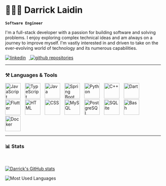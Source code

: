 <!--
**darricklaidin/darricklaidin** is a ✨ _special_ ✨ repository because its `README.md` (this file) appears on your GitHub profile.
-->

# 👨🏻‍💻 Darrick Laidin

**`Software Engineer`**

I'm a full-stack developer with a passion for building software and solving problems. I enjoy exploring complex technical ideas and am always on a journey to improve myself. I'm vastly interested in and driven to take on the ever-evolving world of technology and its numerous capabilities. 


<div align="left">
    <a href="https://linkedin.com/in/darricklaidin">
    <img alt="linkedin"
    style="padding-right:10px;" 
    title="Connect with me on LinkedIn" 
    src="https://custom-icon-badges.demolab.com/badge/LinkedIn-0077B5?style=for-the-badge&logo=linkedin&logoColor=white">
    </a>
    <a href="https://github.com/darricklaidin?tab=repositories">
    <img alt="github repositories" 
    style="padding-right:10px;" 
    title="Check out my GitHub repositories" 
    src="https://custom-icon-badges.demolab.com/badge/-My%20Repos-orange?style=for-the-badge&logoColor=white&logo=repo">
    </a>
</div>

---

### ⚒️ Languages & Tools

<div align="left">
    <img alt="JavaScript" width="50px" style="padding-right:10px;" src="https://cdn.jsdelivr.net/gh/devicons/devicon/icons/javascript/javascript-original.svg"/>
    <img alt="TypeScript" width="50px" style="padding-right:10px;" src="https://cdn.jsdelivr.net/gh/devicons/devicon/icons/typescript/typescript-original.svg"/>
    <img alt="Java" width="50px" style="padding-right:10px;" src="https://cdn.jsdelivr.net/gh/devicons/devicon/icons/java/java-original.svg"/>
    <img alt="Spring Boot" width="50px" style="padding-right:10px;" src="https://cdn.jsdelivr.net/gh/devicons/devicon/icons/spring/spring-original.svg"/>
    <img alt="Python" width="50px" style="padding-right:10px;" src="https://cdn.jsdelivr.net/gh/devicons/devicon/icons/python/python-original.svg"/>
    <img alt="C++" width="50px" style="padding-right:10px;" src="https://cdn.jsdelivr.net/gh/devicons/devicon/icons/cplusplus/cplusplus-original.svg"/>
    <img alt="Dart" width="50px" style="padding-right:10px;" src="https://cdn.jsdelivr.net/gh/devicons/devicon/icons/dart/dart-original.svg"/>
    <img alt="Flutter" width="50px" style="padding-right:10px;" src="https://cdn.jsdelivr.net/gh/devicons/devicon/icons/flutter/flutter-original.svg"/>
    <img alt="HTML" width="50px" style="padding-right:10px;" src="https://cdn.jsdelivr.net/gh/devicons/devicon/icons/html5/html5-original.svg"/>
    <img alt="CSS" width="50px" style="padding-right:10px;" src="https://cdn.jsdelivr.net/gh/devicons/devicon/icons/css3/css3-original.svg"/>
    <img alt="MySQL" width="50px" style="padding-right:10px;" src="https://cdn.jsdelivr.net/gh/devicons/devicon/icons/mysql/mysql-original.svg"/>
    <img alt="PostgreSQL" width="50px" style="padding-right:10px;" src="https://cdn.jsdelivr.net/gh/devicons/devicon/icons/postgresql/postgresql-original.svg"/>
    <img alt="SQLite" width="50px" style="padding-right:10px;" src="https://cdn.jsdelivr.net/gh/devicons/devicon/icons/sqlite/sqlite-original.svg"/>
    <img alt="Bash" width="50px" style="padding-right:10px;" src="https://cdn.jsdelivr.net/gh/devicons/devicon/icons/bash/bash-original.svg"/>
    <img alt="Docker" width="50px" style="padding-right:10px;" src="https://cdn.jsdelivr.net/gh/devicons/devicon/icons/docker/docker-original.svg"/>
</div>

---

### 📊 Stats

<br>

[![Darrick's GitHub stats](https://github-readme-stats.vercel.app/api?username=darricklaidin&count_private=true&show_icons=true&theme=vue)](https://github.com/darricklaidin?tab=repositories)

![Most Used Languages](https://github-readme-stats.vercel.app/api/top-langs/?username=darricklaidin&langs_count=5&hide=cmake,html,css)

